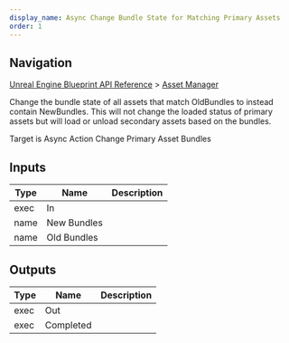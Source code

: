 ```yaml
---
display_name: Async Change Bundle State for Matching Primary Assets
order: 1
---
```

## Navigation

[Unreal Engine Blueprint API Reference](https://dev.epicgames.com/documentation/en-us/unreal-engine/BlueprintAPI) > [Asset Manager](https://dev.epicgames.com/documentation/en-us/unreal-engine/BlueprintAPI/AssetManager)

Change the bundle state of all assets that match OldBundles to instead contain NewBundles.
This will not change the loaded status of primary assets but will load or unload secondary assets based on the bundles.

Target is Async Action Change Primary Asset Bundles

## Inputs

| Type | Name | Description |
| --- | --- | --- |
| exec | In |  |
| name | New Bundles |  |
| name | Old Bundles |  |

## Outputs

| Type | Name | Description |
| --- | --- | --- |
| exec | Out |  |
| exec | Completed |  |
